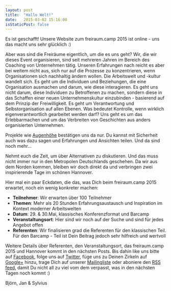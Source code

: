 ```yaml
---
layout: post
title:  "Hallo Welt!"
date:   2015-03-02 15:16:00
isStaticPost: false
---
```


Es ist geschafft! Unsere Website zum freiraum.camp 2015 ist online - uns das macht uns sehr glücklich :) 

Aber was sind die Freiräume eigentlich, um die es uns geht? Wir, die wir dieses Event organisieren, sind seit mehreren Jahren im Bereich des Coaching von Unternehmen tätig. Unseren Erfahrungen nach reicht es aber bei weitem nicht aus, sich nur auf die Prozesse zu konzentrieren, wenn Organisationen sich nachhaltig ändern wollen. Die Arbeitswelt und -kultur wandelt sich. Es geht um die Individuen und Beziehungen, die eine Organisation ausmachen und darum, wie diese interagieren. Es geht uns nicht darum, diese Individuen zu Betroffenen zu machen, sondern diese in das Schaffen einer neuen Unternehmenskultur einzubinden - basierend auf dem Prinzip der Freiwilligkeit. Es geht um Verantwortung und Selbstorganisation auf allen Ebenen. Was bedeutet Kontrolle, wenn wirklich eigenverantwortlich gearbeitet werden darf? Uns geht es um das Erlebbarmachen und um das Verbreiten von Geschichten aus anders organisierten Unternehmen.

Projekte wie [Augenhöhe](http://augenhoehe.jimdo.com) bestätigen uns da nur. Du kannst mit Sicherheit auch was dazu sagen und Erfahrungen und Ansichten teilen. Und da sind noch mehr...

Nehmt euch die Zeit, um über Alternativen zu diskutieren. Und das muss nicht immer nur in den Metropolen Deutschlands geschehen. Da wir aus dem Norden kommen, bleiben wir doch direkt da und verbringen zwei inspirierende Tage im schönen Hannover.

Hier mal ein paar Eckdaten, die das, was Dich beim freiraum.camp 2015 erwartet, noch ein wenig konkreter machen:

* **Teilnehmer**: Wir erwarten über 100 Teilnehmer
* **Themen**: Mehr als 20 Stunden Erfahrungsaustausch und Inspiration im Kontext moderner Arbeitswelten
* **Datum**: 29. & 30.Mai, klassisches Konferenzformat und Barcamp
* **Veranstaltungsort**: Hier sind wir noch auf der Suche und sind für jedes Angebot offen
* **Referenten**: Wir finalisieren grad die Referenten für den klassischen Teil. Für den Barcamp - Teil ist Dein Beitrag jedoch sehr hilfreich und wertvoll

Weitere Details über Referenten, den Veranstaltungsort, das freiraum.camp 2015 und Hannover kommt in den nächsten Posts. Bis dahin like uns bitte auf [Facebook](https://www.facebook.com/pages/freiraumcamp-2015-Konferenz-und-Barcamp-f%C3%BCr-moderne-Arbeitswelten/1567028996917350), folge uns auf [Twitter](https://twitter.com/freiraumcamp), füge uns zu Deinen Zirkeln auf [Google+]() hinzu, trage Dich auf unserer [Mailingliste]() oder aboniere den [RSS feed](http://freiraeume.github.io/2015/feed.xml), damit Du nicht all zu viel vom dem verpasst, was in den nächsten Tagen noch kommt :)

Björn, Jan & Sylvius